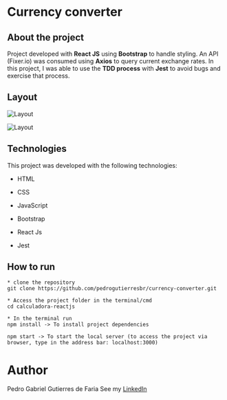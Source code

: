 # Currency converter

## About the project

Project developed with **React JS** using **Bootstrap** to handle styling. An API (Fixer.io) was consumed using **Axios** to query current exchange rates. In this project, I was able to use the **TDD process** with **Jest** to avoid bugs and exercise that process.

## Layout

![Layout](https://github.com/pedrogutierresbr/currency-converter/blob/main/public/assets/screenshot.png?raw=true)

![Layout](https://github.com/pedrogutierresbr/currency-converter/blob/main/public/assets/gif-desktop.gif?raw=true)

## Technologies

This project was developed with the following technologies:

-   HTML

-   CSS

-   JavaScript

-   Bootstrap

-   React Js

-   Jest

## How to run

```
* clone the repository
git clone https://github.com/pedrogutierresbr/currency-converter.git

* Access the project folder in the terminal/cmd
cd calculadora-reactjs

* In the terminal run
npm install -> To install project dependencies

npm start -> To start the local server (to access the project via browser, type in the address bar: localhost:3000)
```

# Author

Pedro Gabriel Gutierres de Faria See my [LinkedIn](https://www.linkedin.com/in/pedro-gutierres/)
